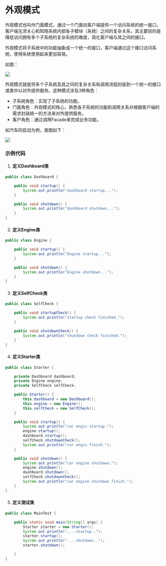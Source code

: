 # 外观模式

外观模式也叫作门面模式，通过一个门面向客户端提供一个访问系统的统一接口，客户端无须关心和知晓系统内部各子模块（系统）之间的复杂关系，其主要目的是降低访问拥有多个子系统的复杂系统的难度，简化客户端与其之间的接口。

外观模式将子系统中的功能抽象成一个统一的接口，客户端通过这个接口访问系统，使得系统使用起来更加容易。

如图：

![](/Users/sunwj/Documents/GitHub/JavaGitBook/image/外观模式设计图.png)

外观模式就是将多个子系统及其之间的复杂关系和调用流程封装到一个统一的接口或类中以对外提供服务。这种模式涉及3种角色：

* 子系统角色：实现了子系统的功能。
* 门面角色：外观模式的核心，熟悉各子系统的功能和调用关系并根据客户端的需求封装统一的方法来对外提供服务。
* 客户角色：通过调用Facade来完成业务功能。

如汽车的启动为例，类图如下：

![](/Users/sunwj/Documents/GitHub/JavaGitBook/image/外观模式类图.png)

### 示例代码

1. #### 定义Dashboard类

```java
public class Dashboard {

    public void startup() {
        System.out.println("dashboard startup...");
    }

    public void shutdown() {
        System.out.println("dashboard shutdown...");
    }
}

```

2. #### 定义Engine类

```java
public class Engine {

    public void startup() {
        System.out.println("Engine startup...");
    }

    public void shutdown() {
        System.out.println("Engine shutdown...");
    }
}
```

3. #### 定义SelfCheck类

```java
public class SelfCheck {

    public void startupCheck() {
        System.out.println("startup check finished.");
    }

    public void shutdownCheck() {
        System.out.println("shutdown check finished.");
    }
}
```

4. #### 定义Starter类

```java
public class Starter {

    private Dashboard dashboard;
    private Engine engine;
    private SelfCheck selfCheck;

    public Starter() {
        this.dashboard = new Dashboard();
        this.engine = new Engine();
        this.selfCheck = new SelfCheck();
    }

    public void startup() {
        System.out.println("car engin startup.");
        engine.startup();
        dashboard.startup();
        selfCheck.shutdownCheck();
        System.out.println("car engin finish.");
    }

    public void shutdown() {
        System.out.println("car engine shutdown.");
        engine.shutdown();
        dashboard.shutdown();
        selfCheck.shutdownCheck();
        System.out.println("car engine shutdown finish.");
    }
}
```

5. #### 定义测试类

```java
public class MainTest {

    public static void main(String[] args) {
        Starter starter = new Starter();
        System.out.println("....startup..");
        starter.startup();
        System.out.println("....shutdown..");
        starter.shutdown();

    }
}
```

